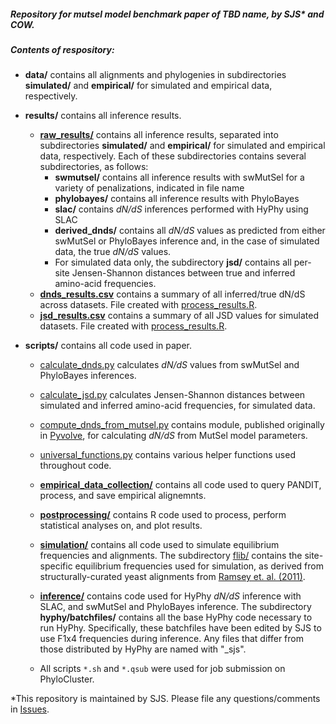 ##### Repository for *mutsel model benchmark paper of TBD name*, by SJS\* and COW. 

##### Contents of respository:

- **data/** contains all alignments and phylogenies in subdirectories **simulated/** and **empirical/** for simulated and empirical data, respectively. 


- **results/** contains all inference results.
    - [**raw_results/**](./results/raw_results) contains all inference results, separated into subdirectories **simulated/** and **empirical/** for simulated and empirical data, respectively. Each of these subdirectories contains several subdirectories, as follows:
        - **swmutsel/** contains all inference results with swMutSel for a variety of penalizations, indicated in file name
        - **phylobayes/** contains all inference results with PhyloBayes
        - **slac/** contains *dN/dS* inferences performed with HyPhy using SLAC
        - **derived_dnds/** contains all *dN/dS* values as predicted from either swMutSel or PhyloBayes inference and, in the case of simulated data, the true *dN/dS* values.
        - For simulated data only, the subdirectory **jsd/** contains all per-site Jensen-Shannon distances between true and inferred amino-acid frequencies.
    - [**dnds_results.csv**](./results/dnds_results.csv) contains a summary of all inferred/true dN/dS across datasets. File created with [process_results.R](./scripts/postprocessing/process_results.R).
    - [**jsd_results.csv**](./results/jsd_results.csv) contains a summary of all JSD values for simulated datasets. File created with [process_results.R](./scripts/postprocessing/process_results.R).
    
- **scripts/** contains all code used in paper.
   - [calculate_dnds.py](./scripts/calculate_dnds.py) calculates *dN/dS* values from swMutSel and PhyloBayes inferences.
   - [calculate_jsd.py](./scripts/calculate_jsd.py) calculates Jensen-Shannon distances between simulated and inferred amino-acid frequencies, for simulated data.
   - [compute_dnds_from_mutsel.py](./scripts/compute_dnds_from_mutsel.py) contains module, published originally in [Pyvolve](https://github.com/sjspielman/pyvolve), for calculating *dN/dS* from MutSel model parameters.
   - [universal_functions.py](./scripts/universal_functions.py) contains various helper functions used throughout code.
   
   - [**empirical_data_collection/**](./scripts/empirical_data_collection) contains all code used to query PANDIT, process, and save empirical alignemnts.
   - [**postprocessing/**](./scripts/postprocessing) contains R code used to process, perform statistical analyses on, and plot results.
   - [**simulation/**](./scripts/simulation) contains all code used to simulate equilibrium frequencies and alignments. The subdirectory [flib/](./scripts/simulation/flib) contains the site-specific equilibrium frequencies used for simulation, as derived from structurally-curated yeast alignments from [Ramsey et. al. (2011)](http://www.genetics.org/content/188/2/479.full.pdf).
   - [**inference/**](./scripts/inference) contains code used for HyPhy *dN/dS* inference with SLAC, and swMutSel and PhyloBayes inference. The subdirectory **hyphy/batchfiles/** contains all the base HyPhy code necessary to run HyPhy. Specifically, these batchfiles have been edited by SJS to use F1x4 frequencies during inference. Any files that differ from those distributed by HyPhy are named with "_sjs".
   - All scripts ``*.sh`` and ``*.qsub`` were used for job submission on PhyloCluster.

\*This repository is maintained by SJS. Please file any questions/comments in [Issues](https://github.com/sjspielman/mutsel_benchmark/issues/).
